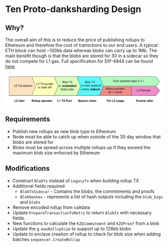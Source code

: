 # Ten Proto-danksharding Design

## Why?

The overall aim of this is to reduce the price of publishing rollups to Ethereum and therefore the cost of transctions
to our end users. A typical ETH block can hold ~100kb data whereas blobs can carry up to 1Mb. The main benefit though is
that the blobs are stored for 30 in a sidecar so they do not compete for L1 gas. Full specification for EIP-4844 can be
found [here](https://eips.ethereum.org/EIPS/eip-4844).

![protodanksharding diagram](./resources/blob_tx.png)

## Requirements

* Publish new rollups as new blob type to Ethereum
* Node must be able to catch up when outside of the 30 day window that blobs are stored for
* Blobs must be spread across multiple rollups up if they exceed the maximum blob size enforced by Ethereum

## Modifications

* Construct `BlobTx` instead of `LegacyTx` when building rollup TX
* Additional fields required:
    * `BlobTxSidecar` - Contains the blobs, the commitments and proofs
    * `BlobHashes` - represents a list of hash outputs including the `blob_kzgs` and `blobs`
* Remove encoded rollup from calldata
* Update `PrepareTransactionToRetry` to return `BlobTx` with necessary fields. 
* New functions to calculate the `KZGCommitment` and `KZGProof` from a blob
* Update the `g.maxRollupSize` to support up to 128kb blobs
* Update to enclave creation of rollup to check for blob size when adding batches `sequencer.CreateRollup`

